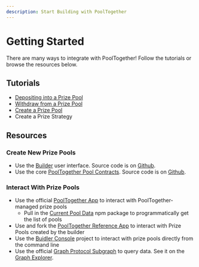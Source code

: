 ```yaml
---
description: Start Building with PoolTogether
---
```


# Getting Started

There are many ways to integrate with PoolTogether!  Follow the tutorials or browse the resources below.

## Tutorials

* [Depositing into a Prize Pool](buying-tickets.md)
* [Withdraw from a Prize Pool](withdrawing-from-a-prize-pool.md)
* [Create a Prize Pool](creating-a-prize-pool.md)
* Create a Prize Strategy

## Resources

### Create New Prize Pools

* Use the [Builder](https://builder.pooltogether.com) user interface.  Source code is on [Github](https://github.com/pooltogether/pooltogether-pool-builder-ui).
* Use the core [PoolTogether Pool Contracts](../networks.md).  Source code is on [Github](https://github.com/pooltogether/pooltogether-pool-contracts).

### Interact With Prize Pools

* Use the official [PoolTogether App](https://staging-v3.pooltogether.com/) to interact with PoolTogether-managed prize pools
  * Pull in the [Current Pool Data](https://github.com/pooltogether/current-pool-data) npm package to programmatically get the list of pools
* Use and fork the [PoolTogether Reference App](https://reference-app.pooltogether.com/) to interact with Prize Pools created by the builder
* Use the [Buidler Console](https://github.com/pooltogether/buidler-console) project to interact with prize pools directly from the command line
* Use the official [Graph Protocol Subgraph](https://github.com/pooltogether/pooltogether-subgraph-v3) to query data.  See it on the [Graph Explorer](https://thegraph.com/explorer/subgraph/pooltogether/pooltogether-v3_1_0).

